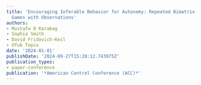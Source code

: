 ```yaml
---
title: 'Encouraging Inferable Behavior for Autonomy: Repeated Bimatrix Stackelberg
  Games with Observations'
authors:
- Mustafa O Karabag
- Sophia Smith
- David Fridovich-Keil
- Ufuk Topcu
date: '2024-01-01'
publishDate: '2024-09-27T15:20:12.743975Z'
publication_types:
- paper-conference
publication: '*American Control Conference (ACC)*'
---
```

